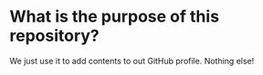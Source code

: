 # What is the purpose of this repository?

We just use it to add contents to out GitHub profile. Nothing else!
